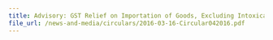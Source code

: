 ```yaml
---
title: Advisory: GST Relief on Importation of Goods, Excluding Intoxicating Liquors and Tobacco, by Air
file_url: /news-and-media/circulars/2016-03-16-Circular042016.pdf
---
```

